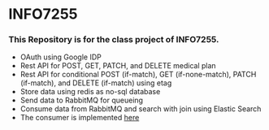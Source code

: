 # INFO7255

### This Repository is for the class project of INFO7255.

 - OAuth using Google IDP
 - Rest API for POST, GET, PATCH, and DELETE medical plan
 - Rest API for conditional POST (if-match), GET (if-none-match), PATCH (if-match), and DELETE (if-match) using etag
 - Store data using redis as no-sql database
 - Send data to RabbitMQ for queueing
 - Consume data from RabbitMQ and search with join using Elastic Search
  - The consumer is implemented [here](https://github.com/Fuzzyf-ace/INFO7255-Demo3)
